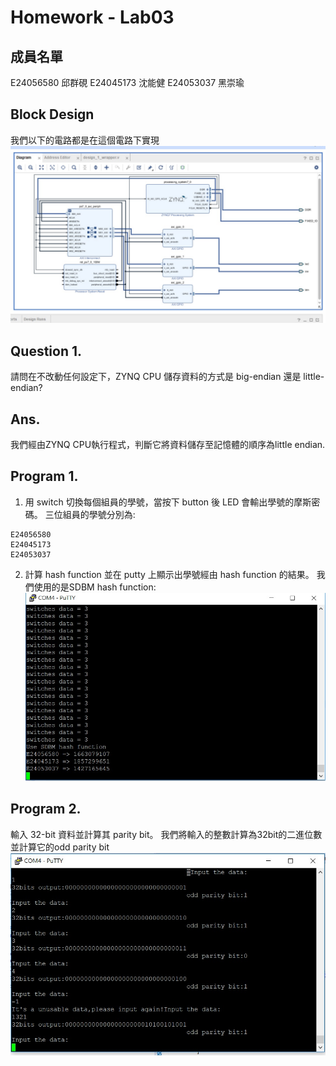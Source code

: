 ﻿


# Homework - Lab03

## 成員名單
E24056580   邱群硯	
E24045173   沈能健
E24053037   黑崇瑜

## Block Design
我們以下的電路都是在這個電路下實現
![電路圖](image/circuit.jpg)
##  Question 1.
請問在不改動任何設定下，ZYNQ CPU 儲存資料的方式是 big-endian 還是 little-endian?
##  Ans.
我們經由ZYNQ CPU執行程式，判斷它將資料儲存至記憶體的順序為little endian.
##  Program 1.
  1. 用 switch 切換每個組員的學號，當按下 button 後 LED 會輸出學號的摩斯密碼。
  三位組員的學號分別為:
  
    E24056580   
	E24045173   
	E24053037   
  
  

  2. 計算 hash function 並在 putty 上顯示出學號經由 hash function 的結果。
我們使用的是SDBM hash function:
![hash](image/hash.jpg)
##  Program 2.
輸入 32-bit 資料並計算其 parity bit。
我們將輸入的整數計算為32bit的二進位數並計算它的odd parity bit
![parity](image/parity.jpg)






